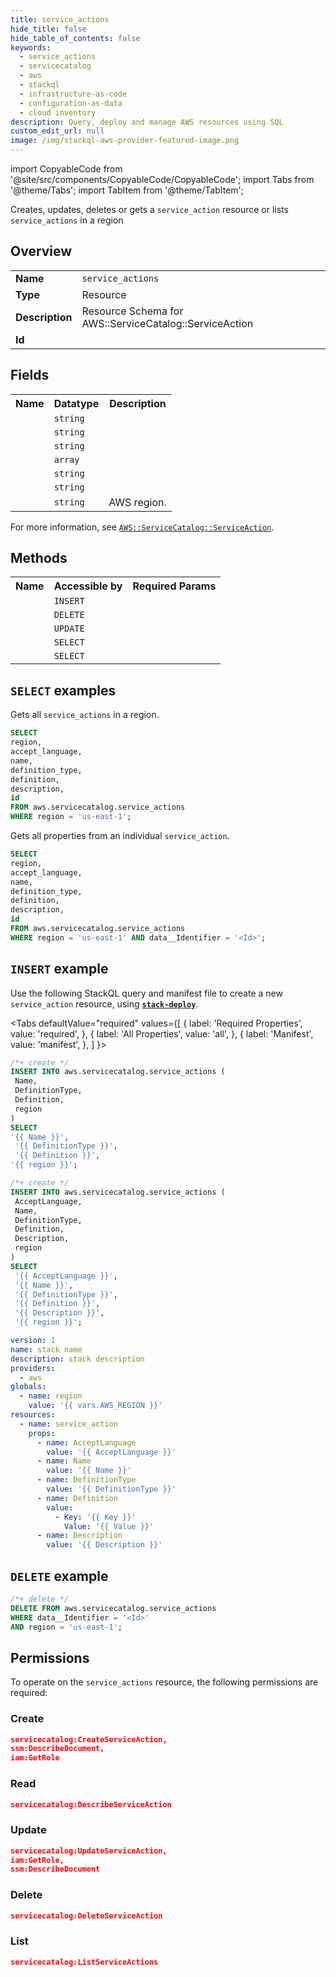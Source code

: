 ```yaml
---
title: service_actions
hide_title: false
hide_table_of_contents: false
keywords:
  - service_actions
  - servicecatalog
  - aws
  - stackql
  - infrastructure-as-code
  - configuration-as-data
  - cloud inventory
description: Query, deploy and manage AWS resources using SQL
custom_edit_url: null
image: /img/stackql-aws-provider-featured-image.png
---
```


import CopyableCode from '@site/src/components/CopyableCode/CopyableCode';
import Tabs from '@theme/Tabs';
import TabItem from '@theme/TabItem';

Creates, updates, deletes or gets a <code>service_action</code> resource or lists <code>service_actions</code> in a region

## Overview
<table>
<tbody>
<tr><td><b>Name</b></td><td><code>service_actions</code></td></tr>
<tr><td><b>Type</b></td><td>Resource</td></tr>
<tr><td><b>Description</b></td><td>Resource Schema for AWS::ServiceCatalog::ServiceAction</td></tr>
<tr><td><b>Id</b></td><td><CopyableCode code="aws.servicecatalog.service_actions" /></td></tr>
</tbody>
</table>

## Fields
<table>
<tbody>
<tr><th>Name</th><th>Datatype</th><th>Description</th></tr><tr><td><CopyableCode code="accept_language" /></td><td><code>string</code></td><td></td></tr>
<tr><td><CopyableCode code="name" /></td><td><code>string</code></td><td></td></tr>
<tr><td><CopyableCode code="definition_type" /></td><td><code>string</code></td><td></td></tr>
<tr><td><CopyableCode code="definition" /></td><td><code>array</code></td><td></td></tr>
<tr><td><CopyableCode code="description" /></td><td><code>string</code></td><td></td></tr>
<tr><td><CopyableCode code="id" /></td><td><code>string</code></td><td></td></tr>
<tr><td><CopyableCode code="region" /></td><td><code>string</code></td><td>AWS region.</td></tr>
</tbody>
</table>

For more information, see <a href="https://docs.aws.amazon.com/AWSCloudFormation/latest/UserGuide/aws-resource-servicecatalog-serviceaction.html"><code>AWS::ServiceCatalog::ServiceAction</code></a>.

## Methods

<table>
<tbody>
  <tr>
    <th>Name</th>
    <th>Accessible by</th>
    <th>Required Params</th>
  </tr>
  <tr>
    <td><CopyableCode code="create_resource" /></td>
    <td><code>INSERT</code></td>
    <td><CopyableCode code="Name, DefinitionType, Definition, region" /></td>
  </tr>
  <tr>
    <td><CopyableCode code="delete_resource" /></td>
    <td><code>DELETE</code></td>
    <td><CopyableCode code="data__Identifier, region" /></td>
  </tr>
  <tr>
    <td><CopyableCode code="update_resource" /></td>
    <td><code>UPDATE</code></td>
    <td><CopyableCode code="data__Identifier, data__PatchDocument, region" /></td>
  </tr>
  <tr>
    <td><CopyableCode code="list_resources" /></td>
    <td><code>SELECT</code></td>
    <td><CopyableCode code="region" /></td>
  </tr>
  <tr>
    <td><CopyableCode code="get_resource" /></td>
    <td><code>SELECT</code></td>
    <td><CopyableCode code="data__Identifier, region" /></td>
  </tr>
</tbody>
</table>

## `SELECT` examples
Gets all <code>service_actions</code> in a region.
```sql
SELECT
region,
accept_language,
name,
definition_type,
definition,
description,
id
FROM aws.servicecatalog.service_actions
WHERE region = 'us-east-1';
```
Gets all properties from an individual <code>service_action</code>.
```sql
SELECT
region,
accept_language,
name,
definition_type,
definition,
description,
id
FROM aws.servicecatalog.service_actions
WHERE region = 'us-east-1' AND data__Identifier = '<Id>';
```

## `INSERT` example

Use the following StackQL query and manifest file to create a new <code>service_action</code> resource, using [__`stack-deploy`__](https://pypi.org/project/stack-deploy/).

<Tabs
    defaultValue="required"
    values={[
      { label: 'Required Properties', value: 'required', },
      { label: 'All Properties', value: 'all', },
      { label: 'Manifest', value: 'manifest', },
    ]
}>
<TabItem value="required">

```sql
/*+ create */
INSERT INTO aws.servicecatalog.service_actions (
 Name,
 DefinitionType,
 Definition,
 region
)
SELECT 
'{{ Name }}',
 '{{ DefinitionType }}',
 '{{ Definition }}',
'{{ region }}';
```
</TabItem>
<TabItem value="all">

```sql
/*+ create */
INSERT INTO aws.servicecatalog.service_actions (
 AcceptLanguage,
 Name,
 DefinitionType,
 Definition,
 Description,
 region
)
SELECT 
 '{{ AcceptLanguage }}',
 '{{ Name }}',
 '{{ DefinitionType }}',
 '{{ Definition }}',
 '{{ Description }}',
 '{{ region }}';
```
</TabItem>
<TabItem value="manifest">

```yaml
version: 1
name: stack name
description: stack description
providers:
  - aws
globals:
  - name: region
    value: '{{ vars.AWS_REGION }}'
resources:
  - name: service_action
    props:
      - name: AcceptLanguage
        value: '{{ AcceptLanguage }}'
      - name: Name
        value: '{{ Name }}'
      - name: DefinitionType
        value: '{{ DefinitionType }}'
      - name: Definition
        value:
          - Key: '{{ Key }}'
            Value: '{{ Value }}'
      - name: Description
        value: '{{ Description }}'

```
</TabItem>
</Tabs>

## `DELETE` example

```sql
/*+ delete */
DELETE FROM aws.servicecatalog.service_actions
WHERE data__Identifier = '<Id>'
AND region = 'us-east-1';
```

## Permissions

To operate on the <code>service_actions</code> resource, the following permissions are required:

### Create
```json
servicecatalog:CreateServiceAction,
ssm:DescribeDocument,
iam:GetRole
```

### Read
```json
servicecatalog:DescribeServiceAction
```

### Update
```json
servicecatalog:UpdateServiceAction,
iam:GetRole,
ssm:DescribeDocument
```

### Delete
```json
servicecatalog:DeleteServiceAction
```

### List
```json
servicecatalog:ListServiceActions
```
